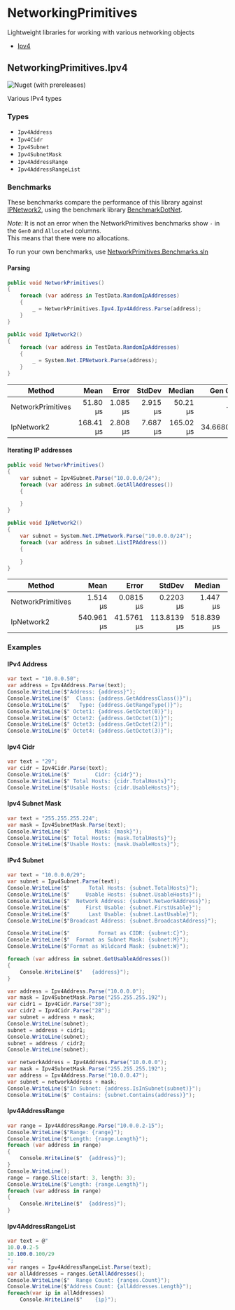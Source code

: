 ﻿# NetworkingPrimitives

Lightweight libraries for working with various networking objects

- [Ipv4](#networkingprimitivesipv4)

## NetworkingPrimitives.Ipv4

![Nuget (with prereleases)](https://img.shields.io/nuget/vpre/NetworkPrimitives.Ipv4)

Various IPv4 types

### Types

- `Ipv4Address`
- `Ipv4Cidr`
- `Ipv4Subnet`
- `Ipv4SubnetMask`
- `Ipv4AddressRange`
- `Ipv4AddressRangeList`

### Benchmarks

These benchmarks compare the performance of this library against [IPNetwork2](https://github.com/lduchosal/ipnetwork),
using the benchmark library [BenchmarkDotNet](https://benchmarkdotnet.org/articles/overview.html).

*Note:* It is not an error when the NetworkPrimitives benchmarks show `-` in the `Gen0` and `Allocated` columns.  
This means that there were no allocations.

To run your own benchmarks, use [NetworkPrimitives.Benchmarks.sln](NetworkPrimitives.Benchmarks.sln)

#### Parsing

```c#
public void NetworkPrimitives()
{
    foreach (var address in TestData.RandomIpAddresses)
    {
        _ = NetworkPrimitives.Ipv4.Ipv4Address.Parse(address);
    }
}

public void IpNetwork2()
{
    foreach (var address in TestData.RandomIpAddresses)
    {
        _ = System.Net.IPNetwork.Parse(address);
    }
}
```

|            Method |      Mean |    Error |   StdDev |    Median |   Gen 0 | Allocated |
|------------------ |----------:|---------:|---------:|----------:|--------:|----------:|
| NetworkPrimitives |  51.80 μs | 1.085 μs | 2.915 μs |  50.21 μs |       - |         - |
|        IpNetwork2 | 168.41 μs | 2.808 μs | 7.687 μs | 165.02 μs | 34.6680 | 145,053 B |

#### Iterating IP addresses

```c#
public void NetworkPrimitives()
{
    var subnet = Ipv4Subnet.Parse("10.0.0.0/24");
    foreach (var address in subnet.GetAllAddresses())
    {

    }
}

public void IpNetwork2()
{
    var subnet = System.Net.IPNetwork.Parse("10.0.0.0/24");
    foreach (var address in subnet.ListIPAddress())
    {
        
    }
}
```

|            Method |       Mean |      Error |      StdDev |     Median |    Gen 0 | Allocated |
|------------------ |-----------:|-----------:|------------:|-----------:|---------:|----------:|
| NetworkPrimitives |   1.514 μs |  0.0815 μs |   0.2203 μs |   1.447 μs |        - |         - |
|        IpNetwork2 | 540.961 μs | 41.5761 μs | 113.8139 μs | 518.839 μs | 134.7656 | 564,865 B |



### Examples

#### IPv4 Address

```c#
var text = "10.0.0.50";
var address = Ipv4Address.Parse(text);
Console.WriteLine($"Address: {address}");
Console.WriteLine($"  Class: {address.GetAddressClass()}");
Console.WriteLine($"   Type: {address.GetRangeType()}");
Console.WriteLine($" Octet1: {address.GetOctet(0)}");
Console.WriteLine($" Octet2: {address.GetOctet(1)}");
Console.WriteLine($" Octet3: {address.GetOctet(2)}");
Console.WriteLine($" Octet4: {address.GetOctet(3)}");
```

#### Ipv4 Cidr

```c#
var text = "29";
var cidr = Ipv4Cidr.Parse(text);
Console.WriteLine($"        Cidr: {cidr}");
Console.WriteLine($" Total Hosts: {cidr.TotalHosts}");
Console.WriteLine($"Usable Hosts: {cidr.UsableHosts}");
```

#### Ipv4 Subnet Mask

```c#
var text = "255.255.255.224";
var mask = Ipv4SubnetMask.Parse(text);
Console.WriteLine($"        Mask: {mask}");
Console.WriteLine($" Total Hosts: {mask.TotalHosts}");
Console.WriteLine($"Usable Hosts: {mask.UsableHosts}");
```

#### IPv4 Subnet

```c#
var text = "10.0.0.0/29";
var subnet = Ipv4Subnet.Parse(text);
Console.WriteLine($"      Total Hosts: {subnet.TotalHosts}");
Console.WriteLine($"     Usable Hosts: {subnet.UsableHosts}");
Console.WriteLine($"  Network Address: {subnet.NetworkAddress}");
Console.WriteLine($"     First Usable: {subnet.FirstUsable}");
Console.WriteLine($"      Last Usable: {subnet.LastUsable}");
Console.WriteLine($"Broadcast Address: {subnet.BroadcastAddress}");

Console.WriteLine($"         Format as CIDR: {subnet:C}");
Console.WriteLine($"  Format as Subnet Mask: {subnet:M}");
Console.WriteLine($"Format as Wildcard Mask: {subnet:W}");

foreach (var address in subnet.GetUsableAddresses())
{
    Console.WriteLine($"   {address}");
}
```

```c#
var address = Ipv4Address.Parse("10.0.0.0");
var mask = Ipv4SubnetMask.Parse("255.255.255.192");
var cidr1 = Ipv4Cidr.Parse("30");
var cidr2 = Ipv4Cidr.Parse("28");
var subnet = address + mask;
Console.WriteLine(subnet);
subnet = address + cidr1;
Console.WriteLine(subnet);
subnet = address / cidr2;
Console.WriteLine(subnet);
```

```c#
var networkAddress = Ipv4Address.Parse("10.0.0.0");
var mask = Ipv4SubnetMask.Parse("255.255.255.192");
var address = Ipv4Address.Parse("10.0.0.47");
var subnet = networkAddress + mask;
Console.WriteLine($"In Subnet: {address.IsInSubnet(subnet)}");
Console.WriteLine($" Contains: {subnet.Contains(address)}");
```

#### Ipv4AddressRange

```c#
var range = Ipv4AddressRange.Parse("10.0.0.2-15");
Console.WriteLine($"Range: {range}");
Console.WriteLine($"Length: {range.Length}");
foreach (var address in range)
{
    Console.WriteLine($"  {address}");
}
Console.WriteLine();
range = range.Slice(start: 3, length: 3);
Console.WriteLine($"Length: {range.Length}");
foreach (var address in range)
{
    Console.WriteLine($"  {address}");
}
```

#### Ipv4AddressRangeList

```c#
var text = @"
10.0.0.2-5
10.100.0.100/29
";
var ranges = Ipv4AddressRangeList.Parse(text);
var allAddresses = ranges.GetAllAddresses();
Console.WriteLine($"  Range Count: {ranges.Count}");
Console.WriteLine($"Address Count: {allAddresses.Length}");
foreach(var ip in allAddresses)
    Console.WriteLine($"    {ip}");
```
